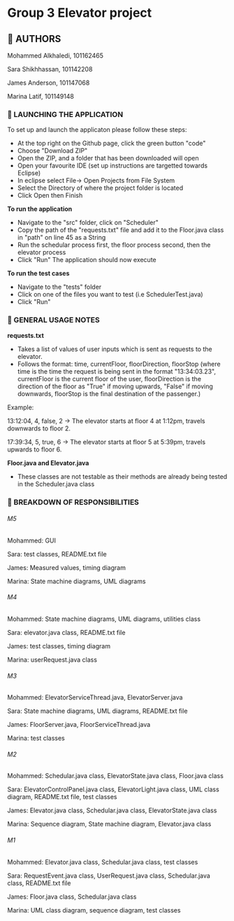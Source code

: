 # Group 3 Elevator project 

## 👥 AUTHORS 
Mohammed Alkhaledi, 101162465

Sara Shikhhassan, 101142208

James Anderson, 101147068

Marina Latif, 101149148


### 🚀 LAUNCHING THE APPLICATION
To set up and launch the applicaton please follow these steps:
- At the top right on the Github page, click the green button "code"
- Choose "Download ZIP"
- Open the ZIP, and a folder that has been downloaded will open
- Open your favourite IDE (set up instructions are targetted towards Eclipse)
- In eclipse select File-> Open Projects from File System 
- Select the Directory of where the project folder is located
- Click Open then Finish

**To run the application**

- Navigate to the "src" folder, click on "Scheduler"
- Copy the path of the "requests.txt" file and add it to the Floor.java class in "path" on line 45 as a String
- Run the schedular process first, the floor process second, then the elevator process
- Click "Run"
The application should now execute

**To run the test cases**

- Navigate to the "tests" folder
- Click on one of the files you want to test (i.e SchedulerTest.java)
- Click "Run"

### 📄 GENERAL USAGE NOTES
**requests.txt**
- Takes a list of values of user inputs which is sent as requests to the elevator. 
- Follows the format: time, currentFloor, floorDirection, floorStop
(where time is the time the request is being sent in the format "13:34:03.23", currentFloor is the current floor of the user,
floorDirection is the direction of the floor as "True" if moving upwards, "False" if moving downwards, floorStop is the final destination of the passenger.)

Example:

13:12:04, 4, false, 2 ->
The elevator starts at floor 4 at 1:12pm, travels downwards to floor 2.

17:39:34, 5, true, 6 ->
The elevator starts at floor 5 at 5:39pm, travels upwards to floor 6.

**Floor.java and Elevator.java**
- These classes are not testable as their methods are already being tested in the Scheduler.java class


### 🔨 BREAKDOWN OF RESPONSIBILITIES
###### M5
Mohammed: GUI

Sara: test classes, README.txt file

James: Measured values, timing diagram

Marina: State machine diagrams, UML diagrams

###### M4
Mohammed: State machine diagrams, UML diagrams, utilities class

Sara: elevator.java class, README.txt file

James: test classes, timing diagram

Marina: userRequest.java class

###### M3
Mohammed: ElevatorServiceThread.java, ElevatorServer.java

Sara: State machine diagrams, UML diagrams, README.txt file

James: FloorServer.java, FloorServiceThread.java

Marina: test classes

###### M2
Mohammed: Schedular.java class, ElevatorState.java class, Floor.java class

Sara: ElevatorControlPanel.java class, ElevatorLight.java class, UML class diagram, README.txt file, test classes

James: Elevator.java class, Schedular.java class, ElevatorState.java class

Marina: Sequence diagram, State machine diagram, Elevator.java class

###### M1
Mohammed: Elevator.java class, Schedular.java class, test classes

Sara: RequestEvent.java class, UserRequest.java class, Schedular.java class, README.txt file

James: Floor.java class, Schedular.java class

Marina: UML class diagram, sequence diagram, test classes


